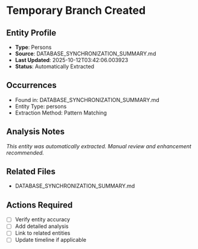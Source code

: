 # Temporary Branch Created

## Entity Profile
- **Type**: Persons
- **Source**: DATABASE_SYNCHRONIZATION_SUMMARY.md
- **Last Updated**: 2025-10-12T03:42:06.003923
- **Status**: Automatically Extracted

## Occurrences
- Found in: DATABASE_SYNCHRONIZATION_SUMMARY.md
- Entity Type: persons
- Extraction Method: Pattern Matching

## Analysis Notes
*This entity was automatically extracted. Manual review and enhancement recommended.*

## Related Files
- DATABASE_SYNCHRONIZATION_SUMMARY.md

## Actions Required
- [ ] Verify entity accuracy
- [ ] Add detailed analysis
- [ ] Link to related entities
- [ ] Update timeline if applicable
